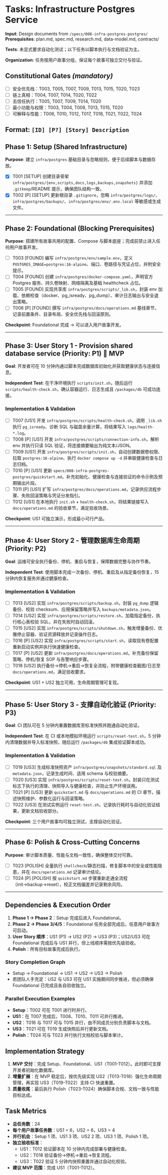 # Tasks: Infrastructure Postgres Service

**Input**: Design documents from `/specs/008-infra-postgres-postgres/`
**Prerequisites**: plan.md, spec.md, research.md, data-model.md, contracts/

**Tests**: 未显式要求自动化测试；以下任务以脚本执行与文档验证为主。

**Organization**: 任务按用户故事分组，保证每个故事可独立交付与验证。

## Constitutional Gates *(mandatory)*
- [ ] 安全优先栈：T003, T005, T007, T009, T013, T015, T020, T023
- [ ] 链上真相：T004, T007, T014, T020, T022
- [ ] 去信任执行：T005, T007, T009, T014, T020
- [ ] 最小功能与权限：T003, T004, T009, T013, T015, T020
- [ ] 可解释与性能：T006, T010, T012, T017, T018, T021, T022, T024

## Format: `[ID] [P?] [Story] Description`

## Phase 1: Setup (Shared Infrastructure)

**Purpose**: 建立 `infra/postgres` 基础目录与忽略规则，便于后续脚本与数据存放。

- [X] T001 [SETUP] 创建目录骨架 `infra/postgres/{env,scripts,docs,logs,backups,snapshots}` 并添加 `.gitkeep`/README 提示，确保团队结构一致。
- [X] T002 [P] [SETUP] 更新根目录 `.gitignore`，忽略 `infra/postgres/logs/`、`infra/postgres/backups/`、`infra/postgres/env/.env.local` 等敏感或生成文件。

---

## Phase 2: Foundational (Blocking Prerequisites)

**Purpose**: 搭建所有故事共用的配置、Compose 与脚本底座；完成前禁止进入任何用户故事开发。

- [ ] T003 [FOUND] 编写 `infra/postgres/env/sample.env`，定义 `POSTGRES_IMAGE=postgres:16-alpine`、端口、卷路径与凭证占位，并附安全提示。
- [ ] T004 [FOUND] 创建 `infra/postgres/docker-compose.yaml`，声明官方 Postgres 服务、持久卷映射、网络隔离及基础 healthcheck 占位。
- [ ] T005 [FOUND] 实现共享库 `infra/postgres/scripts/_lib.sh`，封装 env 加载、依赖检查（docker、pg_isready、pg_dump）、审计日志输出与安全退出策略。
- [ ] T006 [P] [FOUND] 撰写 `infra/postgres/docs/operations.md` 基线章节，记录前置条件、目录布局、安全优先栈与回滚原则。

**Checkpoint**: Foundational 完成 → 可以进入用户故事开发。

---

## Phase 3: User Story 1 - Provision shared database service (Priority: P1) 🎯 MVP

**Goal**: 开发者可在 10 分钟内通过脚本完成数据库初始化并获取健康状态与连接信息。

**Independent Test**: 在干净环境执行 `scripts/init.sh`，随后运行 `scripts/health-check.sh`，确认容器运行、日志生成且 `/packages/db` 可成功连接。

### Implementation & Validation

- [ ] T007 [US1] 开发 `infra/postgres/scripts/health-check.sh`，调用 `_lib.sh` 执行 `pg_isready`、诊断 SQL 与磁盘余量计算，将结果写入 `logs/health-*.log`。
- [ ] T008 [P] [US1] 开发 `infra/postgres/scripts/connection-info.sh`，解析 env 并执行只读 SQL 验证，将连接摘要输出为纯文本/JSON。
- [ ] T009 [US1] 开发 `infra/postgres/scripts/init.sh`，自动创建数据卷权限、拉取 `postgres:16-alpine`、执行 `docker compose up -d` 并串联健康检查与日志归档。
- [ ] T010 [P] [US1] 更新 `specs/008-infra-postgres-postgres/quickstart.md`，补充初始化、健康检查与连接验证的命令示例及预期输出片段。
- [ ] T011 [P] [US1] 扩写 `infra/postgres/docs/operations.md`，记录供应流程步骤、失败回滚策略与凭证分发指引。
- [ ] T012 [US1] 在本地执行 `init.sh` + `health-check.sh`，将结果链接写入 `docs/operations.md` 的验收章节，满足验收场景。

**Checkpoint**: US1 可独立演示，形成最小可行产品。

---

## Phase 4: User Story 2 - 管理数据库生命周期 (Priority: P2)

**Goal**: 运维可安全执行备份、停机、重启与恢复，保障数据完整与协作节奏。

**Independent Test**: 使用脚本完成一次备份、停机、重启及从指定备份恢复，15 分钟内恢复服务并通过健康检查。

### Implementation & Validation

- [ ] T013 [US2] 实现 `infra/postgres/scripts/backup.sh`，封装 `pg_dump` 逻辑备份、校验 checksum、应用保留策略并写入 `backups/metadata.json`。
- [ ] T014 [US2] 实现 `infra/postgres/scripts/restore.sh`，加载指定备份，执行核心表校验 SQL，并在失败时自动回滚。
- [ ] T015 [US2] 实现 `infra/postgres/scripts/shutdown.sh`，触发增量备份、优雅停止容器、验证资源释放并记录操作日志。
- [ ] T016 [P] [US2] 实现 `infra/postgres/scripts/start.sh`，读取现有卷配置重新启动实例并执行快速健康检查。
- [ ] T017 [P] [US2] 更新 `infra/postgres/docs/operations.md`，补充备份保留策略、停机/恢复 SOP 与告警响应步骤。
- [ ] T018 [US2] 执行备份→停机→重启→恢复全流程，附带健康检查截图/日志至 `docs/operations.md`，满足验收要求。

**Checkpoint**: US1 + US2 独立可用，生命周期管理可复现。

---

## Phase 5: User Story 3 - 支撑自动化验证 (Priority: P3)

**Goal**: CI 团队可在 5 分钟内重置数据库至标准快照并跑通自动化验证。

**Independent Test**: 在 CI 或本地模拟环境运行 `scripts/reset-test.sh`，5 分钟内清理数据并导入标准快照，随后运行 `/packages/db` 集成验证脚本成功。

### Implementation & Validation

- [ ] T019 [US3] 生成标准快照资产 `infra/postgres/snapshots/standard.sql` 及 `metadata.json`，记录生成时间、适用 schema 与校验摘要。
- [ ] T020 [US3] 实现 `infra/postgres/scripts/reset-test.sh`，封装只在测试标志下执行的清理、快照导入与健康检查，并防止生产环境误用。
- [ ] T021 [P] [US3] 更新 `quickstart.md` 与 `docs/operations.md` 的 CI 章节，描述快照维护、参数化运行与回滚策略。
- [ ] T022 [US3] 在测试实例运行 `reset-test.sh`，记录执行耗时与自动化验证结果，更新文档验收部分。

**Checkpoint**: 三个用户故事均可独立测试，支撑自动化验证。

---

## Phase 6: Polish & Cross-Cutting Concerns

**Purpose**: 审计脚本质量、性能与文档一致性，确保整体交付可靠。

- [ ] T023 [POLISH] 全量执行 `shellcheck`/静态扫描，修复脚本中的安全或性能隐患，并在 `docs/operations.md` 记录审计结论。
- [ ] T024 [P] [POLISH] 按 `quickstart.md` 步骤重新走通全流程（init→backup→reset），校正文档偏差并记录剩余风险。

---

## Dependencies & Execution Order

1. **Phase 1 → Phase 2**：Setup 完成后进入 Foundational。
2. **Phase 2 → Phase 3/4/5**：Foundational 任务全部完成后，任意用户故事方可启动。
3. **User Story 顺序**：US1 (P1) → US2 (P2) → US3 (P3)；US2/US3 可在 Foundational 完成后与 US1 并行，但上线顺序需按优先级验收。
4. **Polish**：所有目标故事完成后执行。

### Story Completion Graph
- Setup → Foundational → US1 → US2 → US3 → Polish
- 若团队人手充足：US2 与 US3 可在 US1 实施期间同步推进，但必须确保 Foundational 已完成且各自验收独立。

### Parallel Execution Examples
- **Setup**：T002 可在 T001 进行时并行。
- **US1**：在 T007 完成后，T008、T010、T011 可并行推进。
- **US2**：T016 与 T017 可与 T015 并行，由不同成员分别负责脚本与文档。
- **US3**：T021 可在 T019 生成快照后并行更新文档。
- **Polish**：T024 可与 T023 并行执行文档校验与脚本审计。

## Implementation Strategy

1. **MVP 交付**：完成 Setup、Foundational、US1（T001-T012）。此时即可支撑开发者初始化数据库。
2. **增量扩展**：在 MVP 稳定后，按优先级实现 US2（T013-T018）强化生命周期管理，再实现 US3（T019-T022）支持 CI 快速重置。
3. **质量收尾**：最后执行 Polish（T023-T024）确保脚本合规、文档一致与性能目标达成。

## Task Metrics
- **总任务数**：24
- **每个用户故事任务数**：US1 = 6，US2 = 6，US3 = 4
- **并行机会**：Setup 1 项、US1 3 项、US2 2 项、US3 1 项、Polish 1 项。
- **独立验收标准**：
  - US1：T012 验证脚本在 10 分钟内完成部署与健康检查。
  - US2：T018 验证备份→停机→重启→恢复流程。
  - US3：T022 验证 5 分钟内快照重置并通过自动化校验。
- **建议 MVP 范围**：完成 US1（T001-T012）。
